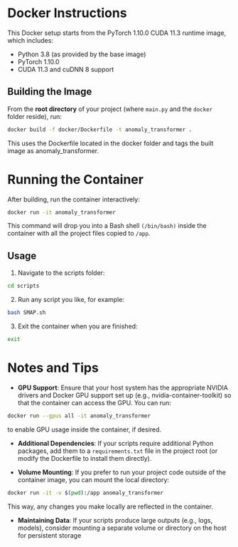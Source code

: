 # Docker Instructions

This Docker setup starts from the PyTorch 1.10.0 CUDA 11.3 runtime image, which includes:
- Python 3.8 (as provided by the base image)
- PyTorch 1.10.0
- CUDA 11.3 and cuDNN 8 support

## Building the Image

From the **root directory** of your project (where `main.py` and the `docker` folder reside), run:

```bash
docker build -f docker/Dockerfile -t anomaly_transformer .
```

This uses the Dockerfile located in the docker folder and tags the built image as anomaly_transformer.
# Running the Container

After building, run the container interactively:

```bash
docker run -it anomaly_transformer
```

This command will drop you into a Bash shell `(/bin/bash)` inside the container with all the project files copied to `/app`.

## Usage

1. Navigate to the scripts folder:

```bash
cd scripts
```

2. Run any script you like, for example:
```bash 
bash SMAP.sh
```

3. Exit the container when you are finished:

```bash
exit
```

# Notes and Tips

- **GPU Support**: Ensure that your host system has the appropriate NVIDIA drivers and Docker GPU support set up (e.g., nvidia-container-toolkit) so that the container can access the GPU. You can run:

```bash
docker run --gpus all -it anomaly_transformer
```
to enable GPU usage inside the container, if desired.

- **Additional Dependencies**: If your scripts require additional Python packages, add them to a `requirements.txt` file in the project root (or modify the Dockerfile to install them directly).

- **Volume Mounting**: If you prefer to run your project code outside of the container image, you can mount the local directory:

```bash
docker run -it -v $(pwd):/app anomaly_transformer
```

This way, any changes you make locally are reflected in the container.

- **Maintaining Data**: If your scripts produce large outputs (e.g., logs, models), consider mounting a separate volume or directory on the host for persistent storage

